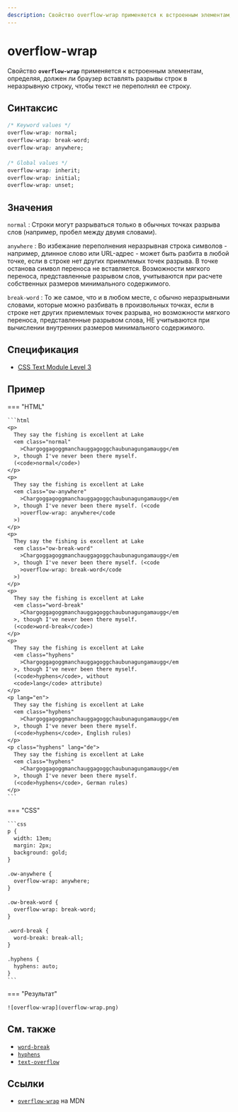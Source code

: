 ```yaml
---
description: Свойство overflow-wrap применяется к встроенным элементам, определяя, должен ли браузер вставлять разрывы строк в неразрывную строку, чтобы текст не переполнял ее строку
---
```


# overflow-wrap

Свойство **`overflow-wrap`** применяется к встроенным элементам, определяя, должен ли браузер вставлять разрывы строк в неразрывную строку, чтобы текст не переполнял ее строку.

## Синтаксис

```css
/* Keyword values */
overflow-wrap: normal;
overflow-wrap: break-word;
overflow-wrap: anywhere;

/* Global values */
overflow-wrap: inherit;
overflow-wrap: initial;
overflow-wrap: unset;
```

## Значения

`normal`
: Строки могут разрываться только в обычных точках разрыва слов (например, пробел между двумя словами).

`anywhere`
: Во избежание переполнения неразрывная строка символов - например, длинное слово или URL-адрес - может быть разбита в любой точке, если в строке нет других приемлемых точек разрыва. В точке останова символ переноса не вставляется. Возможности мягкого переноса, представленные разрывом слов, учитываются при расчете собственных размеров минимального содержимого.

`break-word`
: То же самое, что и в любом месте, с обычно неразрывными словами, которые можно разбивать в произвольных точках, если в строке нет других приемлемых точек разрыва, но возможности мягкого переноса, представленные разрывом слова, НЕ учитываются при вычислении внутренних размеров минимального содержимого.

## Спецификация

- [CSS Text Module Level 3](https://drafts.csswg.org/css-text-3/#propdef-overflow-wrap)

## Пример

=== "HTML"

    ```html
    <p>
      They say the fishing is excellent at Lake
      <em class="normal"
        >Chargoggagoggmanchauggagoggchaubunagungamaugg</em
      >, though I've never been there myself.
      (<code>normal</code>)
    </p>
    <p>
      They say the fishing is excellent at Lake
      <em class="ow-anywhere"
        >Chargoggagoggmanchauggagoggchaubunagungamaugg</em
      >, though I've never been there myself. (<code
        >overflow-wrap: anywhere</code
      >)
    </p>
    <p>
      They say the fishing is excellent at Lake
      <em class="ow-break-word"
        >Chargoggagoggmanchauggagoggchaubunagungamaugg</em
      >, though I've never been there myself. (<code
        >overflow-wrap: break-word</code
      >)
    </p>
    <p>
      They say the fishing is excellent at Lake
      <em class="word-break"
        >Chargoggagoggmanchauggagoggchaubunagungamaugg</em
      >, though I've never been there myself.
      (<code>word-break</code>)
    </p>
    <p>
      They say the fishing is excellent at Lake
      <em class="hyphens"
        >Chargoggagoggmanchauggagoggchaubunagungamaugg</em
      >, though I've never been there myself.
      (<code>hyphens</code>, without
      <code>lang</code> attribute)
    </p>
    <p lang="en">
      They say the fishing is excellent at Lake
      <em class="hyphens"
        >Chargoggagoggmanchauggagoggchaubunagungamaugg</em
      >, though I've never been there myself.
      (<code>hyphens</code>, English rules)
    </p>
    <p class="hyphens" lang="de">
      They say the fishing is excellent at Lake
      <em class="hyphens"
        >Chargoggagoggmanchauggagoggchaubunagungamaugg</em
      >, though I've never been there myself.
      (<code>hyphens</code>, German rules)
    </p>
    ```

=== "CSS"

    ```css
    p {
      width: 13em;
      margin: 2px;
      background: gold;
    }

    .ow-anywhere {
      overflow-wrap: anywhere;
    }

    .ow-break-word {
      overflow-wrap: break-word;
    }

    .word-break {
      word-break: break-all;
    }

    .hyphens {
      hyphens: auto;
    }
    ```

=== "Результат"

    ![overflow-wrap](overflow-wrap.png)

## См. также

- [`word-break`](word-break.md)
- [`hyphens`](hyphens.md)
- [`text-overflow`](text-overflow.md)

## Ссылки

- [`overflow-wrap`](https://developer.mozilla.org/en-US/docs/Web/CSS/overflow-wrap) на MDN
